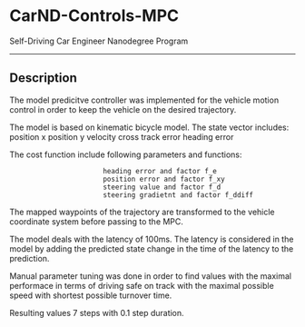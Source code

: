 # CarND-Controls-MPC
Self-Driving Car Engineer Nanodegree Program

---

## Description

The model predicitve controller was implemented for the vehicle motion control in order to keep the vehicle on the desired trajectory.

The model is based on kinematic bicycle model. 
The state vector includes: 
                           position x
                           position y
                           velocity
                           cross track error
                           heading error

The cost function include following parameters and functions:
                           
                           heading error and factor f_e
                           position error and factor f_xy
                           steering value and factor f_d
                           steering gradietnt and factor f_ddiff

The mapped waypoints of the trajectory are transformed to the vehicle coordinate system before passing to the MPC.

The model deals with the latency of 100ms. The latency is considered in the model by adding the predicted state change in the time of the latency to the prediction.

Manual parameter tuning was done in order to find values with the maximal performace in terms of driving safe on track with the maximal possible speed with shortest possible turnover time. 

Resulting values 7 steps with 0.1 step duration.







                           
